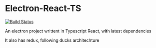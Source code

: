 # Electron-React-TS

[![Build Status](https://dev.azure.com/sdcworld/electron-react-ts/_apis/build/status/sdc224.electron-react-ts?branchName=master)](https://dev.azure.com/sdcworld/electron-react-ts/_build/latest?definitionId=2&branchName=master)

An electron project writtent in Typescript React, with latest dependencies

It also has redux, following ducks architechture
